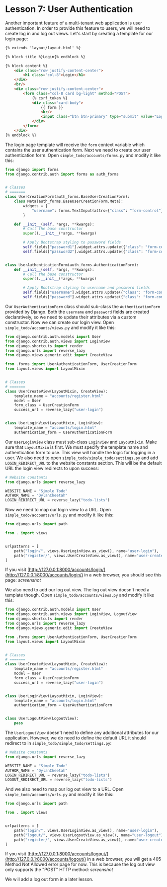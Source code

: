 # Lesson 7: User Authentication

Another important feature of a multi-tenant web application is user authentication. In order to provide this feature to users, we will need to create log in and log out views. Let's start by creating a template for our login page:
```html
{% extends 'layout/layout.html' %}

{% block title %}Login{% endblock %}

{% block content %}
    <div class="row justify-content-center">
        <h1 class="col-8">Login</h1>
    </div>
    <br/>
    <div class="row justify-content-center">
        <form class="col-8 card bg-light" method="POST">
            {% csrf_token %}
            <div class="card-body">
                {{ form }}
                <br/>
                <input class="btn btn-primary" type="submit" value="Login"/>
            </div>
        </form>
    </div>
{% endblock %}
```

The login page template will receive the `form` context variable which contains the user authentication form. Next we need to create our user authentication form. Open `simple_todo/accounts/forms.py` and modify it like this:
```python
from django import forms
from django.contrib.auth import forms as auth_forms


# Classes
# =======
class UserCreationForm(auth_forms.BaseUserCreationForm):
    class Meta(auth_forms.BaseUserCreationForm.Meta):
        widgets = {
            "username": forms.TextInput(attrs={"class": "form-control"})
        }

    def __init__(self, *args, **kwargs):
        # Call the base constructor
        super().__init__(*args, **kwargs)

        # Apply Bootstrap styling to password fields
        self.fields["password1"].widget.attrs.update({"class": "form-control"})
        self.fields["password2"].widget.attrs.update({"class": "form-control"})


class UserAuthenticationForm(auth_forms.AuthenticationForm):
    def __init__(self, *args, **kwargs):
        # Call the base constructor
        super().__init__(*args, **kwargs)

        # Apply Bootstrap styling to username and password fields
        self.fields["username"].widget.attrs.update({"class": "form-control"})
        self.fields["password"].widget.attrs.update({"class": "form-control"})
```

Our `UserAuthenticationForm` class should sub-class the `AuthenticationForm` provided by Django. Both the `username` and `password` fields are created declaratively, so we need to update their attributes via a custom constructor. Now we can create our login view. Open `simple_todo/accounts/views.py` and modify it like this:
```python
from django.contrib.auth.models import User
from django.contrib.auth.views import LoginView
from django.shortcuts import render
from django.urls import reverse_lazy
from django.views.generic.edit import CreateView

from .forms import UserAuthenticationForm, UserCreationForm
from layout.views import LayoutMixin


# Classes
# =======
class UserCreateView(LayoutMixin, CreateView):
    template_name = "accounts/register.html"
    model = User
    form_class = UserCreationForm
    success_url = reverse_lazy("user-login")


class UserLoginView(LayoutMixin, LoginView):
    template_name = "accounts/login.html"
    authentication_form = UserAuthenticationForm
```

Our `UserLoginView` class must sub-class `LoginView` and `LayoutMixin`. Make sure that `LayoutMixin` is first. We must specify the template name and authentication form to use. This view will handle the logic for logging in a user. We also need to open `simple_todo/simple_todo/settings.py` and add `LOGIN_REDIRECT_URL` to the website constants section. This will be the default URL the login view redirects to upon success:
```python
# Website constants
from django.urls import reverse_lazy

WEBSITE_NAME = "Simple Todo"
AUTHOR_NAME = "DylanCheetah"
LOGIN_REDIRECT_URL = reverse_lazy("todo-lists")
```

Now we need to map our login view to a URL. Open `simple_todo/accounts/urls.py` and modify it like this:
```python
from django.urls import path

from . import views


urlpatterns = [
    path("login/", views.UserLoginView.as_view(), name="user-login"),
    path("register/", views.UserCreateView.as_view(), name="user-create")
]
```

If you visit [http://127.0.0.1:8000/accounts/login/](http://127.0.0.1:8000/accounts/login/) in a web browser, you should see this page:
*screenshot*

We also need to add our log out view. The log out view doesn't need a template though. Open `simple_todo/accounts/views.py` and modify it like this:
```python
from django.contrib.auth.models import User
from django.contrib.auth.views import LoginView, LogoutView
from django.shortcuts import render
from django.urls import reverse_lazy
from django.views.generic.edit import CreateView

from .forms import UserAuthenticationForm, UserCreationForm
from layout.views import LayoutMixin


# Classes
# =======
class UserCreateView(LayoutMixin, CreateView):
    template_name = "accounts/register.html"
    model = User
    form_class = UserCreationForm
    success_url = reverse_lazy("user-login")


class UserLoginView(LayoutMixin, LoginView):
    template_name = "accounts/login.html"
    authentication_form = UserAuthenticationForm


class UserLogoutView(LogoutView):
    pass
```

The `UserLogoutView` doesn't need to define any additional attributes for our application. However, we do need to define the default URL it should redirect to in `simple_todo/simple_todo/settings.py`:
```python
# Website constants
from django.urls import reverse_lazy

WEBSITE_NAME = "Simple Todo"
AUTHOR_NAME = "DylanCheetah"
LOGIN_REDIRECT_URL = reverse_lazy("todo-lists")
LOGOUT_REDIRECT_URL = reverse_lazy("todo-lists")
```

And we also need to map our log out view to a URL. Open `simple_todo/accounts/urls.py` and modify it like this:
```python
from django.urls import path

from . import views


urlpatterns = [
    path("login/", views.UserLoginView.as_view(), name="user-login"),
    path("logout/", views.UserLogoutView.as_view(), name="user-logout"),
    path("register/", views.UserCreateView.as_view(), name="user-create")
]
```

If you visit [http://127.0.0.1:8000/accounts/logout/](http://127.0.0.1:8000/accounts/logout/) in a web browser, you will get a 405 Method Not Allowed error page for now. This is because the log out view only supports the "POST" HTTP method:
*screenshot*

We will add a log out form in a later lesson.
